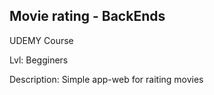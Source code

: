 ## Movie rating - BackEnds

UDEMY Course

Lvl: Begginers

Description: Simple app-web for raiting movies
